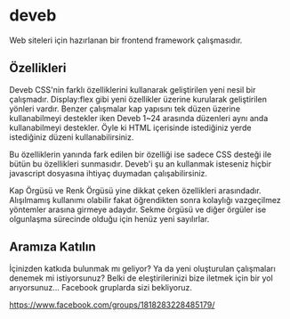 # deveb
Web siteleri için hazırlanan bir frontend framework çalışmasıdır.

## Özellikleri
Deveb CSS'nin farklı özelliklerini kullanarak geliştirilen yeni nesil bir çalışmadır. Display:flex gibi yeni özellikler üzerine kurularak geliştirilen yönleri vardır. Benzer çalışmalar kap yapısını tek düzen üzerine kullanabilmeyi destekler iken Deveb 1~24 arasında düzenleri aynı anda kullanabilmeyi destekler. Öyle ki HTML içerisinde istediğiniz yerde istediğiniz düzeni kullanabilirsiniz.

Bu özelliklerin yanında fark edilen bir özelliği ise sadece CSS desteği ile bütün bu özellikleri sunmasıdır. Deveb'i şu an kullanmak isteseniz hiçbir javascript dosyasına ihtiyaç duymadan çalışabilirsiniz.

Kap Örgüsü ve Renk Örgüsü yine dikkat çeken özellikleri arasındadır. Alışılmamış kullanımı olabilir fakat öğrendikten sonra kolaylığı vazgeçilmez yöntemler arasına girmeye adaydır. Sekme örgüsü ve diğer örgüler ise olgunlaşma sürecinde olduğu için henüz yeni sayılırlar.

## Aramıza Katılın

İçinizden katkıda bulunmak mı geliyor? Ya da yeni oluşturulan çalışmaları denemek mi istiyorsunuz? Belki de eleştirilerinizi bize iletmek için bir yol arıyorsunuz... Facebook gruplarda sizi bekliyoruz.

https://www.facebook.com/groups/1818283228485179/

